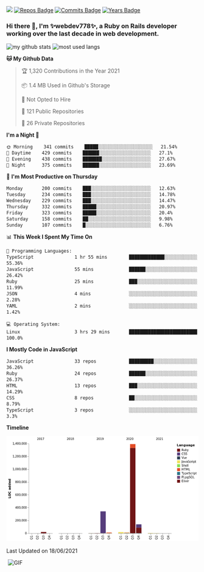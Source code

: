 ![](https://visitor-badge.glitch.me/badge?page_id=webdev778.webdev778)
[![Repos Badge](https://badges.pufler.dev/repos/webdev778)](https://badges.pufler.dev)
[![Commits Badge](https://badges.pufler.dev/commits/monthly/webdev778)](https://badges.pufler.dev)
[![Years Badge](https://badges.pufler.dev/years/webdev778)](https://badges.pufler.dev)
### Hi there 👋, I'm ✨webdev778✨, a Ruby on Rails developer working over the last decade in web development.


![my github stats](https://github-readme-stats.vercel.app/api?username=webdev778&show_icons=true&theme=tokyonight&line_height=27)
![most used langs](https://github-readme-stats.vercel.app/api/top-langs/?username=webdev778&hide=css,html&theme=tokyonight)

<!--START_SECTION:waka-->
**🐱 My Github Data** 

> 🏆 1,320 Contributions in the Year 2021
 > 
> 📦 1.4 MB Used in Github's Storage 
 > 
> 🚫 Not Opted to Hire
 > 
> 📜 121 Public Repositories 
 > 
> 🔑 26 Private Repositories  
 > 
**I'm a Night 🦉** 

```text
🌞 Morning    341 commits    █████░░░░░░░░░░░░░░░░░░░░   21.54% 
🌆 Daytime    429 commits    ██████░░░░░░░░░░░░░░░░░░░   27.1% 
🌃 Evening    438 commits    ███████░░░░░░░░░░░░░░░░░░   27.67% 
🌙 Night      375 commits    ██████░░░░░░░░░░░░░░░░░░░   23.69%

```
📅 **I'm Most Productive on Thursday** 

```text
Monday       200 commits    ███░░░░░░░░░░░░░░░░░░░░░░   12.63% 
Tuesday      234 commits    ███░░░░░░░░░░░░░░░░░░░░░░   14.78% 
Wednesday    229 commits    ███░░░░░░░░░░░░░░░░░░░░░░   14.47% 
Thursday     332 commits    █████░░░░░░░░░░░░░░░░░░░░   20.97% 
Friday       323 commits    █████░░░░░░░░░░░░░░░░░░░░   20.4% 
Saturday     158 commits    ██░░░░░░░░░░░░░░░░░░░░░░░   9.98% 
Sunday       107 commits    █░░░░░░░░░░░░░░░░░░░░░░░░   6.76%

```


📊 **This Week I Spent My Time On** 

```text
💬 Programming Languages: 
TypeScript               1 hr 55 mins        █████████████░░░░░░░░░░░░   55.36% 
JavaScript               55 mins             ██████░░░░░░░░░░░░░░░░░░░   26.42% 
Ruby                     25 mins             ███░░░░░░░░░░░░░░░░░░░░░░   11.99% 
JSON                     4 mins              ░░░░░░░░░░░░░░░░░░░░░░░░░   2.28% 
YAML                     2 mins              ░░░░░░░░░░░░░░░░░░░░░░░░░   1.42%

💻 Operating System: 
Linux                    3 hrs 29 mins       █████████████████████████   100.0%

```

**I Mostly Code in JavaScript** 

```text
JavaScript               33 repos            █████████░░░░░░░░░░░░░░░░   36.26% 
Ruby                     24 repos            ██████░░░░░░░░░░░░░░░░░░░   26.37% 
HTML                     13 repos            ███░░░░░░░░░░░░░░░░░░░░░░   14.29% 
CSS                      8 repos             ██░░░░░░░░░░░░░░░░░░░░░░░   8.79% 
TypeScript               3 repos             ░░░░░░░░░░░░░░░░░░░░░░░░░   3.3%

```


**Timeline**

![Chart not found](https://raw.githubusercontent.com/webdev778/webdev778/master/charts/bar_graph.png) 


 Last Updated on 18/06/2021
<!--END_SECTION:waka-->

<img align="right" alt="GIF" src="https://github.com/webdev778/webdev778/blob/main/code.gif?raw=true" width="500" height="320" />

<!--
**webdev778/webdev778** is a ✨ _special_ ✨ repository because its `README.md` (this file) appears on your GitHub profile.

Here are some ideas to get you started:

- 🔭 I’m currently working on ...
- 🌱 I’m currently learning ...
- 👯 I’m looking to collaborate on ...
- 🤔 I’m looking for help with ...
- 💬 Ask me about ...
- 📫 How to reach me: ...
- 😄 Pronouns: ...
- ⚡ Fun fact: ...
-->
